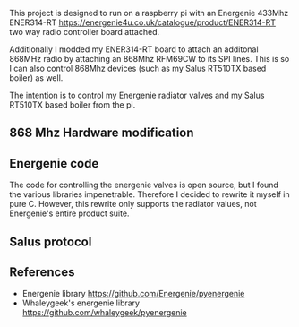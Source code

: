 This project is designed to run on a raspberry pi with an Energenie 433Mhz ENER314-RT 
<https://energenie4u.co.uk/catalogue/product/ENER314-RT> two way radio controller board attached.

Additionally I modded my ENER314-RT board to attach an additonal 868MHz radio by attaching an 868Mhz RFM69CW to its SPI lines. 
This is so I can also control 868Mhz devices (such as my Salus RT510TX based boiler) as well.

The intention is to control my Energenie radiator valves and my Salus RT510TX based boiler from the pi.

## 868 Mhz Hardware modification


## Energenie code 
The code for controlling the energenie valves is open source, but I found the various libraries impenetrable. 
Therefore I decided to rewrite it myself in pure C. However, this rewrite only supports the radiator values, not Energenie's 
entire product suite.

## Salus protocol


## References
* Energenie library <https://github.com/Energenie/pyenergenie>
* Whaleygeek's energenie library <https://github.com/whaleygeek/pyenergenie>
